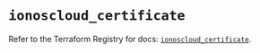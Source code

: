 # `ionoscloud_certificate`

Refer to the Terraform Registry for docs: [`ionoscloud_certificate`](https://registry.terraform.io/providers/ionos-cloud/ionoscloud/6.7.12/docs/resources/certificate).
